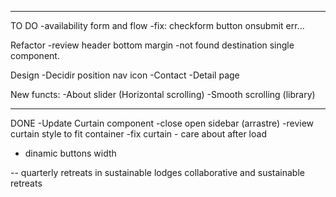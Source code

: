 
---
TO DO 
-availability form and flow
-fix: checkform button onsubmit err...

Refactor
-review header bottom margin 
-not found destination single component. 

Design
-Decidir position nav icon
-Contact
-Detail page

New functs:
-About slider (Horizontal scrolling)
-Smooth scrolling (library)

----
DONE
-Update Curtain component 
-close open sidebar (arrastre)
-review curtain style to fit container
-fix curtain - care about after load
- dinamic buttons width

--
quarterly retreats in sustainable lodges
collaborative and sustainable retreats